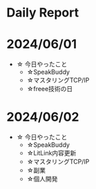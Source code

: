 # Daily Report
# 2024/06/01
  - ☆ 今日やったこと
    - ☆SpeakBuddy
    - ☆マスタリングTCP/IP
    - ☆freee技術の日

# 2024/06/02
  - ☆ 今日やったこと
    - ☆SpeakBuddy
    - ☆LitLink内容更新
    - ☆マスタリングTCP/IP
    - ☆副業
    - ☆個人開発

